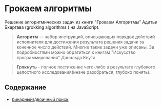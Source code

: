 # Грокаем алгоритмы
Решение алгоритмических задач из книги "Грокаем Алгоритмы" Адитьи Бхаргава (grokking algorithms
) на JavaScript.
> **Алгоритм** — набор инструкций, описывающих порядок действий исполнителя для достижения результата решения задачи за конечное число действий. Многие такие задачи уже описаны. За подробностями можно обратиться к книгам "Искусство программирования" Дональда Кнута.

> **Грокнуть** - полное постижение чего-либо в результате глубокого целостного исследования(иначе разобраться, глубоко понять).

## Содержание
- [бинарный/двоичный поиск](https://github.com/ArtMan-8/grokking-algorithms/tree/master/binary-search)
